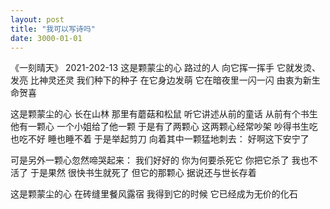 ```yaml
---
layout: post
title: "我可以写诗吗"
date: 3000-01-01
---
```

《一刻晴天》
2021-202-13
这是颗蒙尘的心
路过的人
向它挥一挥手
它就发烫、发亮
比神灵还灵
我们种下的种子
在它身边发萌
它在暗夜里一闪一闪
由衷为新生命贺喜

这是颗蒙尘的心
长在山林
那里有蘑菇和松鼠
听它讲述从前的童话
从前有个书生
他有一颗心
一个小姐给了他一颗
于是有了两颗心
这两颗心经常吵架
吵得书生吃也吃不好
睡也睡不着
于是举起剪刀
向着其中一颗猛地刺去：
好啊这下安宁了

可是另外一颗心忽然啼哭起来：
我们好好的
你为何要杀死它
你把它杀了
我也不活了
于是果然
很快书生就死了
但它的那颗心
据说还与世长存着

这是颗蒙尘的心
在砖缝里餐风露宿
我得到它的时候
它已经成为无价的化石
